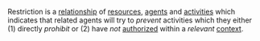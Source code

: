 Restriction is a [relationship](https://github.com/gcassel/Modular-Organization-Terminology/blob/master/terms/relationship.md) of [resources](https://github.com/gcassel/Modular-Organization-Terminology/blob/master/terms/resource.md), [agents](https://github.com/gcassel/Modular-Organization-Terminology/blob/master/terms/agent.md) and [activities](https://github.com/gcassel/Modular-Organization-Terminology/blob/master/terms/activity.md) which indicates that related agents will try to *prevent* activities which they either (1) directly *prohibit* or (2) have *not* [authorized](https://github.com/gcassel/Modular-Organization-Terminology/blob/master/terms/authority.md) within a *relevant* [context](https://github.com/gcassel/Modular-Organization-Terminology/blob/master/terms/context.md). 
